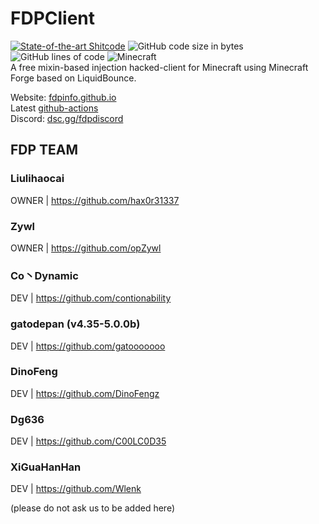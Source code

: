 # FDPClient 
[![State-of-the-art Shitcode](https://img.shields.io/static/v1?label=State-of-the-art&message=Shitcode&color=7B5804)](https://github.com/trekhleb/state-of-the-art-shitcode)
![GitHub code size in bytes](https://img.shields.io/github/languages/code-size/SkidderMC/FDPClient)
![GitHub lines of code](https://tokei.rs/b1/github/SkidderMC/FDPClient)
![Minecraft](https://img.shields.io/badge/game-Minecraft-brightgreen)  
A free mixin-based injection hacked-client for Minecraft using Minecraft Forge based on LiquidBounce.

Website: [fdpinfo.github.io](https://fdpinfo.github.io)  
Latest [github-actions](https://github.com/SkidderMC/FDPClient/actions/workflows/build.yml?query=event%3Apush)  
Discord: [dsc.gg/fdpdiscord](https://dsc.gg/fdpdiscord)

## FDP TEAM

### Liulihaocai
OWNER | https://github.com/hax0r31337

### Zywl
OWNER | https://github.com/opZywl

### Co丶Dynamic 
DEV | https://github.com/contionability

### gatodepan (v4.35-5.0.0b)
DEV | https://github.com/gatooooooo

### DinoFeng
DEV | https://github.com/DinoFengz

### Dg636
DEV | https://github.com/C00LC0D35

### XiGuaHanHan
DEV | https://github.com/Wlenk

(please do not ask us to be added here)
